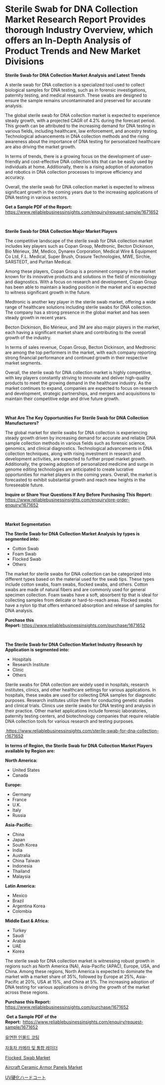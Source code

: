 <p><h1>Sterile Swab for DNA Collection Market Research Report Provides thorough Industry Overview, which offers an In-Depth Analysis of Product Trends and New Market Divisions</h1></p><p><strong>Sterile Swab for DNA Collection Market Analysis and Latest Trends</strong></p>
<p><p>A sterile swab for DNA collection is a specialized tool used to collect biological samples for DNA testing, such as in forensic investigations, paternity testing, and medical research. These swabs are designed to ensure the sample remains uncontaminated and preserved for accurate analysis.</p><p>The global sterile swab for DNA collection market is expected to experience steady growth, with a projected CAGR of 4.2% during the forecast period. This growth can be attributed to the increasing demand for DNA testing in various fields, including healthcare, law enforcement, and ancestry testing. Technological advancements in DNA collection methods and the rising awareness about the importance of DNA testing for personalized healthcare are also driving the market growth.</p><p>In terms of trends, there is a growing focus on the development of user-friendly and cost-effective DNA collection kits that can be easily used by individuals at home. Additionally, there is a rising adoption of automation and robotics in DNA collection processes to improve efficiency and accuracy.</p><p>Overall, the sterile swab for DNA collection market is expected to witness significant growth in the coming years due to the increasing applications of DNA testing in various sectors.</p></p>
<p><strong>Get a Sample PDF of the Report:&nbsp;</strong> <a href="https://www.reliablebusinessinsights.com/enquiry/request-sample/1671652">https://www.reliablebusinessinsights.com/enquiry/request-sample/1671652</a></p>
<p>&nbsp;</p>
<p><strong>Sterile Swab for DNA Collection Major Market Players</strong></p>
<p><p>The competitive landscape of the sterile swab for DNA collection market includes key players such as Copan Group, Medtronic, Becton Dickinson, Bio Mérieux, 3M, Medico, Dynarex Corporation, Medical Wire & Equipment Co Ltd, F.L. Medical, Super Brush, Orasure Technologies, MWE, Sirchie, SARSTEDT, and Puritan Medical. </p><p>Among these players, Copan Group is a prominent company in the market known for its innovative products and solutions in the field of microbiology and diagnostics. With a focus on research and development, Copan Group has been able to maintain a leading position in the market and is expected to witness significant growth in the future.</p><p>Medtronic is another key player in the sterile swab market, offering a wide range of healthcare solutions including sterile swabs for DNA collection. The company has a strong presence in the global market and has seen steady growth in recent years.</p><p>Becton Dickinson, Bio Mérieux, and 3M are also major players in the market, each having a significant market share and contributing to the overall growth of the industry.</p><p>In terms of sales revenue, Copan Group, Becton Dickinson, and Medtronic are among the top performers in the market, with each company reporting strong financial performance and continued growth in their respective market segments.</p><p>Overall, the sterile swab for DNA collection market is highly competitive, with key players constantly striving to innovate and deliver high-quality products to meet the growing demand in the healthcare industry. As the market continues to expand, companies are expected to focus on research and development, strategic partnerships, and mergers and acquisitions to maintain their competitive edge and drive future growth.</p></p>
<p>&nbsp;</p>
<p><strong>What Are The Key Opportunities For Sterile Swab for DNA Collection Manufacturers?</strong></p>
<p><p>The global market for sterile swabs for DNA collection is experiencing steady growth driven by increasing demand for accurate and reliable DNA sample collection methods in various fields such as forensic science, genomics, and clinical diagnostics. Technological advancements in DNA collection techniques, along with rising investment in research and development activities, are expected to further propel market growth. Additionally, the growing adoption of personalized medicine and surge in genome editing technologies are anticipated to create lucrative opportunities for market players in the coming years. Overall, the market is forecasted to exhibit substantial growth and reach new heights in the foreseeable future.</p></p>
<p><strong>Inquire or Share Your Questions If Any Before Purchasing This Report:</strong> <a href="https://www.reliablebusinessinsights.com/enquiry/pre-order-enquiry/1671652">https://www.reliablebusinessinsights.com/enquiry/pre-order-enquiry/1671652</a></p>
<p>&nbsp;</p>
<p><strong>Market Segmentation</strong></p>
<p><strong>The Sterile Swab for DNA Collection Market Analysis by types is segmented into:</strong></p>
<p><ul><li>Cotton Swab</li><li>Foam Swab</li><li>Flocked Swab</li><li>Others</li></ul></p>
<p><p>The market for sterile swabs for DNA collection can be categorized into different types based on the material used for the swab tips. These types include cotton swabs, foam swabs, flocked swabs, and others. Cotton swabs are made of natural fibers and are commonly used for general specimen collection. Foam swabs have a soft, absorbent tip that is ideal for collecting samples from delicate or hard-to-reach areas. Flocked swabs have a nylon tip that offers enhanced absorption and release of samples for DNA analysis.</p></p>
<p><strong>Purchase this Report:&nbsp;</strong><a href="https://www.reliablebusinessinsights.com/purchase/1671652">https://www.reliablebusinessinsights.com/purchase/1671652</a></p>
<p>&nbsp;</p>
<p><strong>The Sterile Swab for DNA Collection Market Industry Research by Application is segmented into:</strong></p>
<p><ul><li>Hospitals</li><li>Research Institute</li><li>Clinic</li><li>Others</li></ul></p>
<p><p>Sterile swabs for DNA collection are widely used in hospitals, research institutes, clinics, and other healthcare settings for various applications. In hospitals, these swabs are used for collecting DNA samples for diagnostic purposes. Research institutes utilize them for conducting genetic studies and clinical trials. Clinics use sterile swabs for DNA testing and analysis in their practice. Other market applications include forensic laboratories, paternity testing centers, and biotechnology companies that require reliable DNA collection tools for various research and testing purposes.</p></p>
<p><a href="https://www.reliablebusinessinsights.com/sterile-swab-for-dna-collection-r1671652">&nbsp;https://www.reliablebusinessinsights.com/sterile-swab-for-dna-collection-r1671652</a></p>
<p><strong>In terms of Region, the Sterile Swab for DNA Collection Market Players available by Region are:</strong></p>
<p>
    <p> <strong> North America: </strong>
        <ul>
            <li>United States</li>
            <li>Canada</li>
        </ul>
        </p> 
    <p> <strong> Europe: </strong>
        <ul>
            <li>Germany</li>
            <li>France</li>
            <li>U.K.</li>
            <li>Italy</li>
            <li>Russia</li>
        </ul>
        </p> 
    <p> <strong> Asia-Pacific: </strong>
        <ul>
            <li>China</li>
            <li>Japan</li>
            <li>South Korea</li>
            <li>India</li>
            <li>Australia</li>
            <li>China Taiwan</li>
            <li>Indonesia</li>
            <li>Thailand</li>
            <li>Malaysia</li>
        </ul>
        </p> 
    <p> <strong> Latin America: </strong>
        <ul>
            <li>Mexico</li>
            <li>Brazil</li>
            <li>Argentina Korea</li>
            <li>Colombia</li>
        </ul>
        </p> 
    <p> <strong> Middle East & Africa: </strong>
        <ul>
            <li>Turkey</li>
            <li>Saudi</li>
            <li>Arabia</li>
            <li>UAE</li>
            <li>Korea</li>
        </ul>
    </p>
    </p>
<p><p>The sterile swab for DNA collection market is witnessing robust growth in regions such as North America (NA), Asia-Pacific (APAC), Europe, USA, and China. Among these regions, North America is expected to dominate the market with a market share of 35%, followed by Europe at 25%, Asia-Pacific at 20%, USA at 15%, and China at 5%. The increasing adoption of DNA testing for various applications is driving the growth of the market across these regions.</p></p>
<p><strong>Purchase this Report: </strong><a href="https://www.reliablebusinessinsights.com/purchase/1671652">https://www.reliablebusinessinsights.com/purchase/1671652</a></p>
<p>&nbsp;<strong>Get a Sample PDF of the Report:&nbsp;&nbsp;</strong><a href="https://www.reliablebusinessinsights.com/enquiry/request-sample/1671652">https://www.reliablebusinessinsights.com/enquiry/request-sample/1671652</a></p>
<p><strong></strong></p>
<p><p><a href="https://github.com/Nicolasrown5/Market-Research-Report-List-1/blob/main/9877528100894.md">유연한 인몰드 코팅</a></p><p><a href="https://github.com/LuckeyCorbin/Market-Research-Report-List-1/blob/main/8051919100897.md">자동차 카메라 및 통합 레이더</a></p><p><a href="https://github.com/lorenzaSchmeler/Market-Research-Report-List-1/blob/main/flocked-swab-market.md">Flocked Swab Market</a></p><p><a href="https://github.com/ruddyyedelwadw/Market-Research-Report-List-2/blob/main/aircraft-ceramic-armor-panels-market.md">Aircraft Ceramic Armor Panels Market</a></p><p><a href="https://github.com/SimeonBode1/Market-Research-Report-List-1/blob/main/9471632106968.md">UV硬化ハードコート</a></p></p>